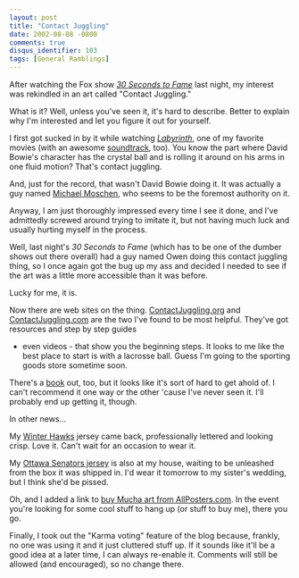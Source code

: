 ```yaml
---
layout: post
title: "Contact Juggling"
date: 2002-08-08 -0800
comments: true
disqus_identifier: 103
tags: [General Ramblings]
---
```

After watching the Fox show [*30 Seconds to
Fame*](http://www.fox.com/30secondstofame/) last night, my interest was
rekindled in an art called "Contact Juggling."
 
 What is it? Well, unless you've seen it, it's hard to describe. Better
to explain why I'm interested and let you figure it out for yourself.
 
 I first got sucked in by it while watching
[*Labyrinth*](http://www.amazon.com/exec/obidos/ASIN/B00000K3D4/mhsvortex),
one of my favorite movies (with an awesome
[soundtrack](http://www.amazon.com/exec/obidos/ASIN/B000002U9L/mhsvortex),
too). You know the part where David Bowie's character has the crystal
ball and is rolling it around on his arms in one fluid motion? That's
contact juggling.
 
 And, just for the record, that wasn't David Bowie doing it. It was
actually a guy named [Michael Moschen](http://www.michaelmoschen.com),
who seems to be the foremost authority on it.
 
 Anyway, I am just thoroughly impressed every time I see it done, and
I've admittedly screwed around trying to imitate it, but not having much
luck and usually hurting myself in the process.
 
 Well, last night's *30 Seconds to Fame* (which has to be one of the
dumber shows out there overall) had a guy named Owen doing this contact
juggling thing, so I once again got the bug up my ass and decided I
needed to see if the art was a little more accessible than it was
before.
 
 Lucky for me, it is.
 
 Now there are web sites on the thing.
[ContactJuggling.org](http://www.contactjuggling.org) and
[ContactJuggling.com](http://www.contactjuggling.com) are the two I've
found to be most helpful. They've got resources and step by step guides
- even videos - that show you the beginning steps. It looks to me like
the best place to start is with a lacrosse ball. Guess I'm going to the
sporting goods store sometime soon.
 
 There's a
[book](http://www.amazon.com/exec/obidos/ASIN/0963405403/mhsvortex) out,
too, but it looks like it's sort of hard to get ahold of. I can't
recommend it one way or the other 'cause I've never seen it. I'll
probably end up getting it, though.
 
 In other news...
 
 My [Winter Hawks](http://www.winterhawks.com) jersey came back,
professionally lettered and looking crisp. Love it. Can't wait for an
occasion to wear it.
 
 My [Ottawa Senators
jersey](http://shop.nhl.com/itmModelList.asp?s={2652B09B-A8F3-4F79-AE65-C35B857C07D3}&l=1&a=10088&c=8036&sf=2&cnl=3&i=10279)
is also at my house, waiting to be unleashed from the box it was shipped
in. I'd wear it tomorrow to my sister's wedding, but I think she'd be
pissed.
 
 Oh, and I added a link to [buy Mucha art from
AllPosters.com](http://www.allposters.com/gallery.asp?aid=273632&search=alphonse+mucha).
In the event you're looking for some cool stuff to hang up (or stuff to
buy me), there you go.
 
 Finally, I took out the "Karma voting" feature of the blog because,
frankly, no one was using it and it just cluttered stuff up. If it
sounds like it'll be a good idea at a later time, I can always re-enable
it. Comments will still be allowed (and encouraged), so no change
there.
